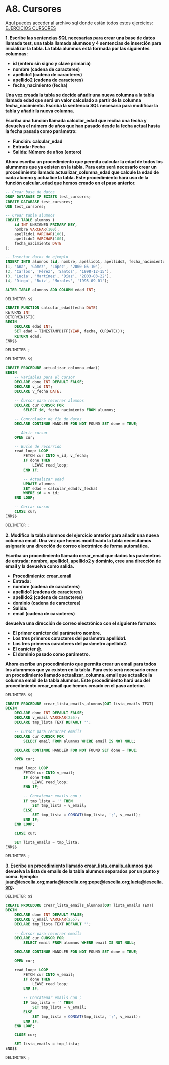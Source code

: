 # A8. Cursores

Aquí puedes acceder al archivo sql donde están todos estos ejercicios: [EJERCICIOS CURSORES](cursors.sql)

**1. Escribe las sentencias SQL necesarias para crear una base de datos llamada test, una tabla llamada alumnos y 4 sentencias de inserción para inicializar la tabla. La tabla alumnos está formada por las siguientes columnas:**

- **id (entero sin signo y clave primaria)**
- **nombre (cadena de caracteres)**
- **apellido1 (cadena de caracteres)**
- **apellido2 (cadena de caracteres)**
- **fecha_nacimiento (fecha)**

**Una vez creada la tabla se decide añadir una nueva columna a la tabla llamada edad que será un valor calculado a partir de la columna fecha_nacimiento. Escriba la sentencia SQL necesaria para modificar la tabla y añadir la nueva columna.**

**Escriba una función llamada calcular_edad que reciba una fecha y devuelva el número de años que han pasado desde la fecha actual hasta la fecha pasada como parámetro:**

- **Función: calcular_edad**
- **Entrada: Fecha**
- **Salida: Número de años (entero)**

**Ahora escriba un procedimiento que permita calcular la edad de todos los alumnmos que ya existen en la tabla. Para esto será necesario crear un procedimiento llamado actualizar_columna_edad que calcule la edad de cada alumno y actualice la tabla. Este procedimiento hará uso de la función calcular_edad que hemos creado en el paso anterior.**

```sql
-- Crear base de datos
DROP DATABASE IF EXISTS test_cursores;
CREATE DATABASE test_cursores;
USE test_cursores;

-- Crear tabla alumnos
CREATE TABLE alumnos (
    id INT UNSIGNED PRIMARY KEY,
    nombre VARCHAR(100),
    apellido1 VARCHAR(100),
    apellido2 VARCHAR(100),
    fecha_nacimiento DATE
);

-- Insertar datos de ejemplo
INSERT INTO alumnos (id, nombre, apellido1, apellido2, fecha_nacimiento) VALUES
(1, 'Ana', 'Gómez', 'López', '2000-05-10'),
(2, 'Carlos', 'Pérez', 'Santos', '1998-12-15'),
(3, 'Lucía', 'Martínez', 'Díaz', '2003-03-22'),
(4, 'Diego', 'Ruiz', 'Morales', '1995-09-01');

ALTER TABLE alumnos ADD COLUMN edad INT;

DELIMITER $$

CREATE FUNCTION calcular_edad(fecha DATE)
RETURNS INT
DETERMINISTIC
BEGIN
    DECLARE edad INT;
    SET edad = TIMESTAMPDIFF(YEAR, fecha, CURDATE());
    RETURN edad;
END$$

DELIMITER ;

DELIMITER $$

CREATE PROCEDURE actualizar_columna_edad()
BEGIN
    -- Variables para el cursor
    DECLARE done INT DEFAULT FALSE;
    DECLARE v_id INT;
    DECLARE v_fecha DATE;

    -- Cursor para recorrer alumnos
    DECLARE cur CURSOR FOR
        SELECT id, fecha_nacimiento FROM alumnos;

    -- Controlador de fin de datos
    DECLARE CONTINUE HANDLER FOR NOT FOUND SET done = TRUE;

    -- Abrir cursor
    OPEN cur;

    -- Bucle de recorrido
    read_loop: LOOP
        FETCH cur INTO v_id, v_fecha;
        IF done THEN
            LEAVE read_loop;
        END IF;

        -- Actualizar edad
        UPDATE alumnos
        SET edad = calcular_edad(v_fecha)
        WHERE id = v_id;
    END LOOP;

    -- Cerrar cursor
    CLOSE cur;
END$$

DELIMITER ;
```

**2. Modifica la tabla alumnos del ejercicio anterior para añadir una nueva columna email. Una vez que hemos modificado la tabla necesitamos asignarle una dirección de correo electrónico de forma automática.**

**Escriba un procedimiento llamado crear_email que dados los parámetros de entrada: nombre, apellido1, apellido2 y dominio, cree una dirección de email y la devuelva como salida.**

- **Procedimiento: crear_email**
- **Entrada:**
- **nombre (cadena de caracteres)**
- **apellido1 (cadena de caracteres)**
- **apellido2 (cadena de caracteres)**
- **dominio (cadena de caracteres)**
- **Salida:**
- **email (cadena de caracteres)**

**devuelva una dirección de correo electrónico con el siguiente formato:**

- **El primer carácter del parámetro nombre.**
- **Los tres primeros caracteres del parámetro apellido1.**
- **Los tres primeros caracteres del parámetro apellido2.**
- **El carácter @.**
- **El dominio pasado como parámetro.**

**Ahora escriba un procedimiento que permita crear un email para todos los alumnmos que ya existen en la tabla. Para esto será necesario crear un procedimiento llamado actualizar_columna_email que actualice la columna email de la tabla alumnos. Este procedimiento hará uso del procedimiento crear_email que hemos creado en el paso anterior.**

```sql
DELIMITER $$

CREATE PROCEDURE crear_lista_emails_alumnos(OUT lista_emails TEXT)
BEGIN
    DECLARE done INT DEFAULT FALSE;
    DECLARE v_email VARCHAR(255);
    DECLARE tmp_lista TEXT DEFAULT '';

    -- Cursor para recorrer emails
    DECLARE cur CURSOR FOR
        SELECT email FROM alumnos WHERE email IS NOT NULL;

    DECLARE CONTINUE HANDLER FOR NOT FOUND SET done = TRUE;

    OPEN cur;

    read_loop: LOOP
        FETCH cur INTO v_email;
        IF done THEN
            LEAVE read_loop;
        END IF;

        -- Concatenar emails con ;
        IF tmp_lista = '' THEN
            SET tmp_lista = v_email;
        ELSE
            SET tmp_lista = CONCAT(tmp_lista, ';', v_email);
        END IF;
    END LOOP;

    CLOSE cur;

    SET lista_emails = tmp_lista;
END$$

DELIMITER ;
```

**3. Escribe un procedimiento llamado crear_lista_emails_alumnos que devuelva la lista de emails de la tabla alumnos separados por un punto y coma. Ejemplo: juan@iescelia.org;maria@iescelia.org;pepe@iescelia.org;lucia@iescelia.org.**

```sql
DELIMITER $$

CREATE PROCEDURE crear_lista_emails_alumnos(OUT lista_emails TEXT)
BEGIN
    DECLARE done INT DEFAULT FALSE;
    DECLARE v_email VARCHAR(255);
    DECLARE tmp_lista TEXT DEFAULT '';

    -- Cursor para recorrer emails
    DECLARE cur CURSOR FOR
        SELECT email FROM alumnos WHERE email IS NOT NULL;

    DECLARE CONTINUE HANDLER FOR NOT FOUND SET done = TRUE;

    OPEN cur;

    read_loop: LOOP
        FETCH cur INTO v_email;
        IF done THEN
            LEAVE read_loop;
        END IF;

        -- Concatenar emails con ;
        IF tmp_lista = '' THEN
            SET tmp_lista = v_email;
        ELSE
            SET tmp_lista = CONCAT(tmp_lista, ';', v_email);
        END IF;
    END LOOP;

    CLOSE cur;

    SET lista_emails = tmp_lista;
END$$

DELIMITER ;
```